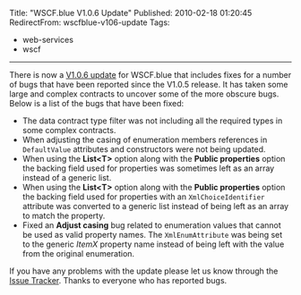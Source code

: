 Title: "WSCF.blue V1.0.6 Update"
Published: 2010-02-18 01:20:45
RedirectFrom: wscfblue-v106-update
Tags:
  - web-services
  - wscf
---
There is now a [V1.0.6 update](http://wscfblue.codeplex.com/releases/view/40685) for WSCF.blue that includes fixes for a number of bugs that have been reported since the V1.0.5 release. It has taken some large and complex contracts to uncover some of the more obscure bugs. Below is a list of the bugs that have been fixed:

-   The data contract type filter was not including all the required types in some complex contracts.
-   When adjusting the casing of enumeration members references in `DefaultValue` attributes and constructors were not being updated.
-   When using the **List\<T\>** option along with the **Public properties** option the backing field used for properties was sometimes left as an array instead of a generic list.
-   When using the **List\<T\>** option along with the **Public properties** option the backing field used for properties with an `XmlChoiceIdentifier` attribute was converted to a generic list instead of being left as an array to match the property.
-   Fixed an **Adjust casing** bug related to enumeration values that cannot be used as valid property names. The `XmlEnumAttribute` was being set to the generic *ItemX* property name instead of being left with the value from the original enumeration.

If you have any problems with the update please let us know through the [Issue Tracker](http://wscfblue.codeplex.com/WorkItem/List.aspx). Thanks to everyone who has reported bugs.
